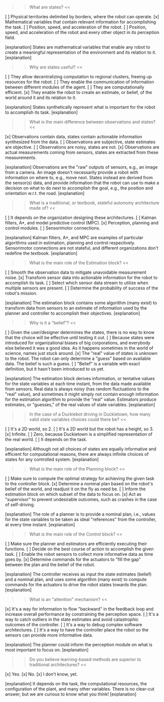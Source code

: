>> What are states? <<

[ ] Physical territories delimited by borders, where the robot can operate.
[x] Mathematical variables that contain relevant information for accomplishing the task.
[ ] Position, speed, and acceleration of the robot.
[ ] Position, speed, and acceleration of the robot and every other object in its perception field.

[explanation]
States are mathematical variables that enable any robot to create a meaningful representation of the environment and its relation to it.
[explanation]

>> Why are states useful? <<

[ ] They allow decentralizing computation to regional clusters, freeing up resources for the robot.
[ ] They enable the communication of information between different modules of the agent.
[ ] They are computationally efficient.
[x] They enable the robot to create an estimate, or belief, of the world around it and its relation to it.

[explanation]
States synthetically represent what is important for the robot to accomplish its task.
[explanation]

>> What is the main difference between observations and states? <<

[x] Observations contain data, states contain actionable information synthesized from the data.
[ ] Observations are subjective, state estimates are objective.
[ ] Observations are noisy, states are not.
[x] Observations are actual measurements coming from sensors, states are extracted from these measurements.

[explanation]
Observations are the "raw" outputs of sensors, e.g., an image from a camera. An image doesn't necessarily provide a robot with information on where to, e.g., move next. States instead are derived from the sensor(s) data, and provide information that the robot can use to make a decision on what to do next to accomplish the goal, e.g., the position and orientation w.r.t. the road.
[explanation]

>> What is a traditional, or textbook, stateful autonomy architecture made of? <<

[ ] It depends on the organization designing these architectures.
[ ] Kalman filters, A*, and model predictive control (MPC).
[x] Perception, planning and control modules.
[ ] Sensorimotor connections.

[explanation]
Kalman filters, A*, and MPC are examples of particular algorithms used in estimation, planning and control respectively. Sensorimotor connections are not stateful, and different organizations don't redefine the textbook.
[explanation]

>> What is the main role of the Estimation block? <<

[ ] Smooth the observation data to mitigate unavoidable measurement noise.
[x] Transform sensor data into actionable information for the robot to accomplish its task.
[ ] Select which sensor data stream to utilize when multiple sensors are present.
[ ] Determine the probability of success of the robot's mission.

[explanation]
The estimation block contains some algorithm (many exist) to transform data from sensors to an estimate of information used by the planner and controller to accomplish their objectives.
[explanation]

>> Why is it a "belief"? <<

[ ] Given the user/designer determines the states, there is no way to know that the choice will be effective until testing it out.
[ ] Because states were introduced for organizational biases of big corporations, and everybody else believed it was a good idea. As it happens sometimes in the world of science, names just stuck around.
[x] The "real" value of states is unknown to the robot. The robot can only determine a "guess" based on available data. The belief is such a guess.
[ ] "Belief" is a variable with exact definition, but it hasn't been introduced to us yet.

[explanation]
The estimation block derives information, or tentative values for the state variables at each time instant, from the data made available from sensors. Real data is always noisy (has random fluctuations to the "real" value), and sometimes it might simply not contain enough information for the estimation algorithm to provide the "real" value. Estimators produce estimates, or "guesses," of the real values of state variables.
[explanation]

>> In the case of a Duckiebot driving in Duckietown, how many valid state variables choices could there be? <<

[ ] It's a 2D world, so 2.
[ ] It's a 2D world but the robot has a height, so 3.
[x] Infinite.
[ ] Zero, because Duckietown is a simplified representation of the real world.
[ ] It depends on the task.

[explanation]
Although not all choices of states are equally informative and efficient for computational reasons, there are always infinite choices of states for any controlled system.
[explanation]

>> What is the main role of the Planning block? <<

[ ] Make sure to compute the optimal strategy for achieving the given task to the controller block.
[x] Determine a nominal plan based on the robot's belief of the world, and readjust it on the fly as need be.
[ ] Inform the estimation block on which subset of the data to focus on.
[x] Act as "supervisor" to prevent undesirable outcomes, such as crashes in the case of self-driving.

[explanation]
The role of a planner is to provide a nominal plan, i.e., values for the state variables to be taken as ideal "references" from the controller, at every time instant.
[explanation]

>> What is the main role of the Control block? <<

[ ] Make sure the planner and estimators are efficiently executing their functions.
[ ] Decide on the best course of action to accomplish the given task.
[ ] Enable the robot sensors to collect more informative data as time goes by.
[x] Determine commands for the actuators to "fill the gap" between the plan and the belief of the robot.

[explanation]
The controller receives as input the state estimates (belief) and a nominal plan, and uses some algorithm (many exist) to compute commands for the actuators to drive the robot states towards the plan.
[explanation]

>> What is an "attention" mechanism? <<

[x] It's a way for information to flow "backward" in the feedback loop and increase overall performance by constraining the perception space.
[ ] It's a way to catch outliers in the state estimates and avoid catastrophic outcomes of the controller.
[ ] It's a way to debug complex software architectures.
[ ] It's a way to have the controller place the robot so the sensors can provide more informative data.

[explanation]
The planner could inform the perception module on what is most important to focus on.
[explanation]

>> Do you believe learning-based methods are superior to traditional architectures? <<

[x] Yes.
[x] No.
[x] I don't know, yet.

[explanation]
It depends on the task, the computational resources, the configuration of the plant, and many other variables. There is no clear-cut answer, but we are curious to know what you think!
[explanation]
